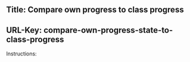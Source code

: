 Title: Compare own progress to class progress
----
URL-Key: compare-own-progress-state-to-class-progress
----
Instructions: